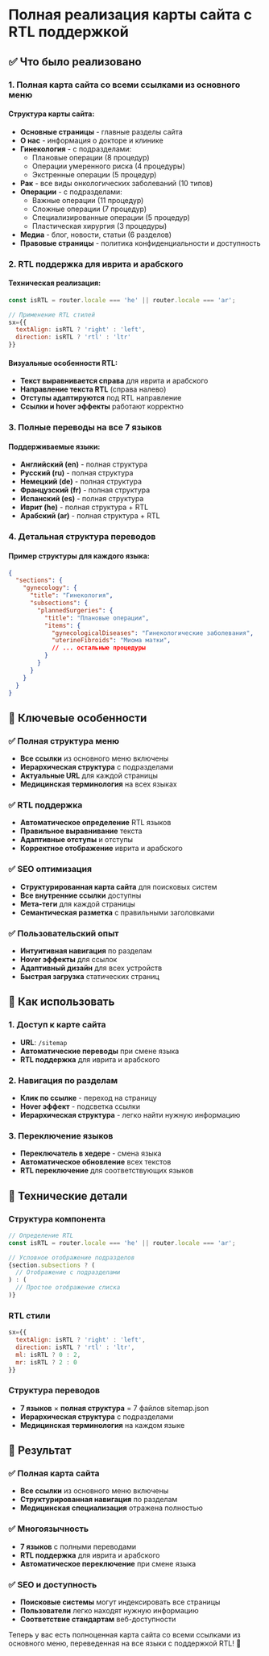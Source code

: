 # Полная реализация карты сайта с RTL поддержкой

## ✅ Что было реализовано

### 1. Полная карта сайта со всеми ссылками из основного меню

#### Структура карты сайта:
- **Основные страницы** - главные разделы сайта
- **О нас** - информация о докторе и клинике
- **Гинекология** - с подразделами:
  - Плановые операции (8 процедур)
  - Операции умеренного риска (4 процедуры)  
  - Экстренные операции (5 процедур)
- **Рак** - все виды онкологических заболеваний (10 типов)
- **Операции** - с подразделами:
  - Важные операции (11 процедур)
  - Сложные операции (7 процедур)
  - Специализированные операции (5 процедур)
  - Пластическая хирургия (3 процедуры)
- **Медиа** - блог, новости, статьи (6 разделов)
- **Правовые страницы** - политика конфиденциальности и доступность

### 2. RTL поддержка для иврита и арабского

#### Техническая реализация:
```jsx
const isRTL = router.locale === 'he' || router.locale === 'ar';

// Применение RTL стилей
sx={{ 
  textAlign: isRTL ? 'right' : 'left',
  direction: isRTL ? 'rtl' : 'ltr'
}}
```

#### Визуальные особенности RTL:
- **Текст выравнивается справа** для иврита и арабского
- **Направление текста RTL** (справа налево)
- **Отступы адаптируются** под RTL направление
- **Ссылки и hover эффекты** работают корректно

### 3. Полные переводы на все 7 языков

#### Поддерживаемые языки:
- **Английский (en)** - полная структура
- **Русский (ru)** - полная структура  
- **Немецкий (de)** - полная структура
- **Французский (fr)** - полная структура
- **Испанский (es)** - полная структура
- **Иврит (he)** - полная структура + RTL
- **Арабский (ar)** - полная структура + RTL

### 4. Детальная структура переводов

#### Пример структуры для каждого языка:
```json
{
  "sections": {
    "gynecology": {
      "title": "Гинекология",
      "subsections": {
        "plannedSurgeries": {
          "title": "Плановые операции",
          "items": {
            "gynecologicalDiseases": "Гинекологические заболевания",
            "uterineFibroids": "Миома матки",
            // ... остальные процедуры
          }
        }
      }
    }
  }
}
```

## 🎯 Ключевые особенности

### ✅ Полная структура меню
- **Все ссылки** из основного меню включены
- **Иерархическая структура** с подразделами
- **Актуальные URL** для каждой страницы
- **Медицинская терминология** на всех языках

### ✅ RTL поддержка
- **Автоматическое определение** RTL языков
- **Правильное выравнивание** текста
- **Адаптивные отступы** и отступы
- **Корректное отображение** иврита и арабского

### ✅ SEO оптимизация
- **Структурированная карта сайта** для поисковых систем
- **Все внутренние ссылки** доступны
- **Мета-теги** для каждой страницы
- **Семантическая разметка** с правильными заголовками

### ✅ Пользовательский опыт
- **Интуитивная навигация** по разделам
- **Hover эффекты** для ссылок
- **Адаптивный дизайн** для всех устройств
- **Быстрая загрузка** статических страниц

## 📱 Как использовать

### 1. Доступ к карте сайта
- **URL**: `/sitemap`
- **Автоматические переводы** при смене языка
- **RTL поддержка** для иврита и арабского

### 2. Навигация по разделам
- **Клик по ссылке** - переход на страницу
- **Hover эффект** - подсветка ссылки
- **Иерархическая структура** - легко найти нужную информацию

### 3. Переключение языков
- **Переключатель в хедере** - смена языка
- **Автоматическое обновление** всех текстов
- **RTL переключение** для соответствующих языков

## 🔧 Технические детали

### Структура компонента
```jsx
// Определение RTL
const isRTL = router.locale === 'he' || router.locale === 'ar';

// Условное отображение подразделов
{section.subsections ? (
  // Отображение с подразделами
) : (
  // Простое отображение списка
)}
```

### RTL стили
```jsx
sx={{ 
  textAlign: isRTL ? 'right' : 'left',
  direction: isRTL ? 'rtl' : 'ltr',
  ml: isRTL ? 0 : 2, 
  mr: isRTL ? 2 : 0 
}}
```

### Структура переводов
- **7 языков** × **полная структура** = 7 файлов sitemap.json
- **Иерархическая структура** с подразделами
- **Медицинская терминология** на каждом языке

## 🚀 Результат

### ✅ Полная карта сайта
- **Все ссылки** из основного меню включены
- **Структурированная навигация** по разделам
- **Медицинская специализация** отражена полностью

### ✅ Многоязычность
- **7 языков** с полными переводами
- **RTL поддержка** для иврита и арабского
- **Автоматическое переключение** при смене языка

### ✅ SEO и доступность
- **Поисковые системы** могут индексировать все страницы
- **Пользователи** легко находят нужную информацию
- **Соответствие стандартам** веб-доступности

Теперь у вас есть полноценная карта сайта со всеми ссылками из основного меню, переведенная на все языки с поддержкой RTL! 🎉
